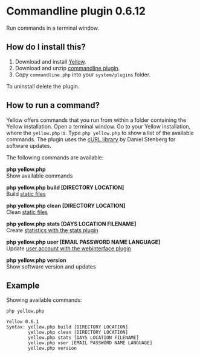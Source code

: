Commandline plugin 0.6.12
=========================
Run commands in a terminal window.

How do I install this?
----------------------
1. Download and install [Yellow](https://github.com/datenstrom/yellow/).
2. Download and unzip [commandline plugin](https://github.com/datenstrom/yellow-plugins/raw/master/zip/commandline.zip).
3. Copy `commandline.php` into your `system/plugins` folder.

To uninstall delete the plugin.

How to run a command?
---------------------
Yellow offers commands that you run from within a folder containing the Yellow installation. Open a terminal window.  Go to your Yellow installation, where the `yellow.php` is. Type `php yellow.php` to show a list of the available commands. The plugin uses the [cURL library](https://github.com/bagder/curl) by Daniel Stenberg for software updates.

The following commands are available:

**php yellow.php**  
Show available commands

**php yellow.php build [DIRECTORY LOCATION]**  
Build [static files](http://developers.datenstrom.se/help/web-server-configuration#static-website)

**php yellow.php clean [DIRECTORY LOCATION]**  
Clean [static files](http://developers.datenstrom.se/help/web-server-configuration#static-website)

**php yellow.php stats [DAYS LOCATION FILENAME]**  
Create [statistics with the stats plugin](https://github.com/datenstrom/yellow-plugins/tree/master/stats)

**php yellow.php user [EMAIL PASSWORD NAME LANGUAGE]**  
Update [user account with the webinterface plugin](https://github.com/datenstrom/yellow-plugins/tree/master/webinterface)

**php yellow.php version**  
Show software version and updates

Example
-------
Showing available commands:

`php yellow.php`

~~~~
Yellow 0.6.1
Syntax: yellow.php build [DIRECTORY LOCATION]
        yellow.php clean [DIRECTORY LOCATION]
        yellow.php stats [DAYS LOCATION FILENAME]
        yellow.php user [EMAIL PASSWORD NAME LANGUAGE]
        yellow.php version
~~~~

